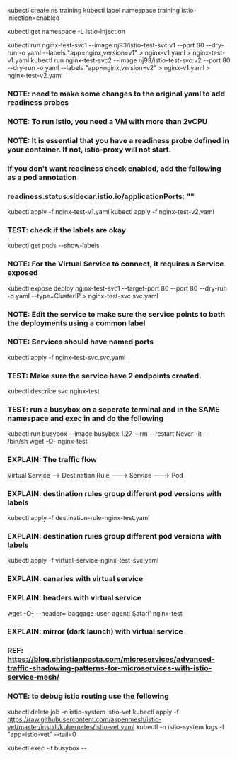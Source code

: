 kubectl create ns training
kubectl label namespace training istio-injection=enabled

kubectl get namespace -L istio-injection


kubectl run nginx-test-svc1 --image nj93/istio-test-svc:v1 --port 80 --dry-run -o yaml --labels "app=nginx,version=v1" > nginx-v1.yaml > nginx-test-v1.yaml
kubectl run nginx-test-svc2 --image nj93/istio-test-svc:v2 --port 80 --dry-run -o yaml --labels "app=nginx,version=v2" > nginx-v1.yaml > nginx-test-v2.yaml

### NOTE: need to make some changes to the original yaml to add readiness probes

### NOTE: To run Istio, you need a VM with more than 2vCPU

### NOTE: It is essential that you have a readiness probe defined in your container. If not, istio-proxy will not start. 
###       If you don't want readiness check enabled, add the following as a pod annotation
###       readiness.status.sidecar.istio.io/applicationPorts: "" 

kubectl apply -f nginx-test-v1.yaml 
kubectl apply -f nginx-test-v2.yaml

### TEST: check if the labels are okay
kubectl get pods --show-labels

### NOTE: For the Virtual Service to connect, it requires a Service exposed

kubectl expose deploy nginx-test-svc1  --target-port 80 --port 80 --dry-run -o yaml --type=ClusterIP > nginx-test-svc.svc.yaml

### NOTE: Edit the service to make sure the service points to both the deployments using a common label
### NOTE: Services should have named ports
kubectl apply -f nginx-test-svc.svc.yaml 

### TEST: Make sure the service have 2 endpoints created.
kubectl describe svc nginx-test

### TEST: run a busybox on a seperate terminal and in the SAME namespace and exec in and do the following

kubectl run busybox --image busybox:1.27 --rm --restart Never -it -- /bin/sh
wget -O- nginx-test

### EXPLAIN: The traffic flow
Virtual Service --> Destination Rule ---> Service ---> Pod

### EXPLAIN: destination rules group different pod versions with labels
kubectl apply -f destination-rule-nginx-test.yaml

### EXPLAIN: destination rules group different pod versions with labels
kubectl apply -f virtual-service-nginx-test-svc.yaml


### EXPLAIN: canaries with virtual service
### EXPLAIN: headers with virtual service
 wget -O- --header='baggage-user-agent: Safari' nginx-test
### EXPLAIN: mirror (dark launch) with virtual service

### REF: https://blog.christianposta.com/microservices/advanced-traffic-shadowing-patterns-for-microservices-with-istio-service-mesh/


### NOTE: to debug istio routing use the following

kubectl delete job -n istio-system istio-vet
kubectl apply -f https://raw.githubusercontent.com/aspenmesh/istio-vet/master/install/kubernetes/istio-vet.yaml
kubectl -n istio-system logs -l "app=istio-vet" --tail=0


kubectl exec -it busybox -- 